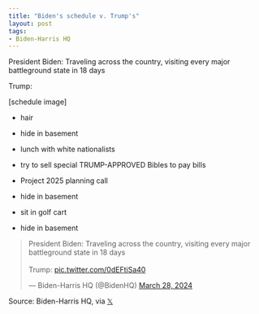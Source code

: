 ```yaml
---
title: "Biden's schedule v. Trump's"
layout: post
tags:
- Biden-Harris HQ
---
```


President Biden: Traveling across the country, visiting every major battleground state in 18 days

Trump:

[schedule image]

- hair

- hide in basement

- lunch with white nationalists

- try to sell special TRUMP-APPROVED Bibles to pay bills

- Project 2025 planning call

- hide in basement

- sit in golf cart

- hide in basement

<blockquote class="twitter-tweet"><p lang="en" dir="ltr">President Biden: Traveling across the country, visiting every major battleground state in 18 days<br><br>Trump: <a href="https://t.co/0dEFtiSa40">pic.twitter.com/0dEFtiSa40</a></p>&mdash; Biden-Harris HQ (@BidenHQ) <a href="https://twitter.com/BidenHQ/status/1773417798158479848?ref_src=twsrc%5Etfw">March 28, 2024</a></blockquote> <script async src="https://platform.twitter.com/widgets.js" charset="utf-8"></script>

Source: Biden-Harris HQ, via [𝕏](https://x.com)
